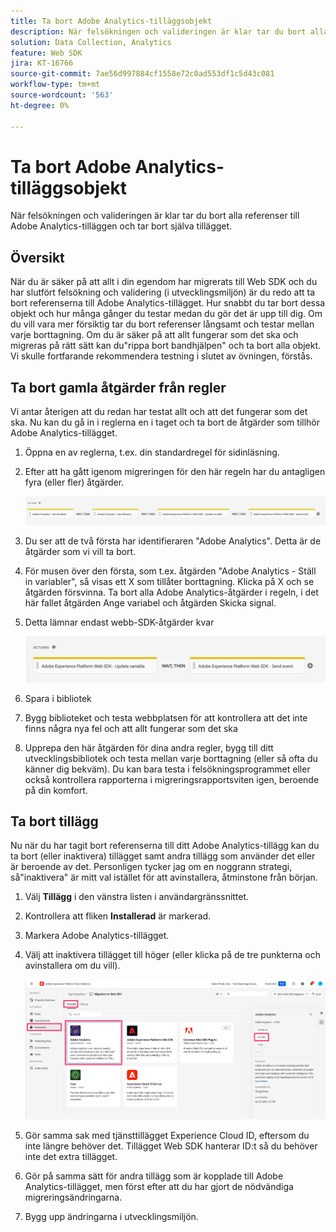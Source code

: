 ```yaml
---
title: Ta bort Adobe Analytics-tilläggsobjekt
description: När felsökningen och valideringen är klar tar du bort alla referenser till Adobe Analytics-tilläggen och tar bort själva tillägget.
solution: Data Collection, Analytics
feature: Web SDK
jira: KT-16766
source-git-commit: 7ae56d997884cf1558e72c0ad553df1c5d43c081
workflow-type: tm+mt
source-wordcount: '563'
ht-degree: 0%

---
```



# Ta bort Adobe Analytics-tilläggsobjekt

När felsökningen och valideringen är klar tar du bort alla referenser till Adobe Analytics-tilläggen och tar bort själva tillägget.

## Översikt

När du är säker på att allt i din egendom har migrerats till Web SDK och du har slutfört felsökning och validering (i utvecklingsmiljön) är du redo att ta bort referenserna till Adobe Analytics-tillägget. Hur snabbt du tar bort dessa objekt och hur många gånger du testar medan du gör det är upp till dig. Om du vill vara mer försiktig tar du bort referenser långsamt och testar mellan varje borttagning. Om du är säker på att allt fungerar som det ska och migreras på rätt sätt kan du&quot;rippa bort bandhjälpen&quot; och ta bort alla objekt. Vi skulle fortfarande rekommendera testning i slutet av övningen, förstås.

## Ta bort gamla åtgärder från regler

Vi antar återigen att du redan har testat allt och att det fungerar som det ska. Nu kan du gå in i reglerna en i taget och ta bort de åtgärder som tillhör Adobe Analytics-tillägget.

1. Öppna en av reglerna, t.ex. din standardregel för sidinläsning.
1. Efter att ha gått igenom migreringen för den här regeln har du antagligen fyra (eller fler) åtgärder.

   ![Alla fyra åtgärder](assets/all-four-actions.jpg)

1. Du ser att de två första har identifieraren &quot;Adobe Analytics&quot;. Detta är de åtgärder som vi vill ta bort.
1. För musen över den första, som t.ex. åtgärden &quot;Adobe Analytics - Ställ in variabler&quot;, så visas ett X som tillåter borttagning. Klicka på X och se åtgärden försvinna. Ta bort alla Adobe Analytics-åtgärder i regeln, i det här fallet åtgärden Ange variabel och åtgärden Skicka signal.
1. Detta lämnar endast webb-SDK-åtgärder kvar

   ![Endast SDK-webbåtgärder](assets/websdk-actions-only.jpg)

1. Spara i bibliotek
1. Bygg biblioteket och testa webbplatsen för att kontrollera att det inte finns några nya fel och att allt fungerar som det ska
1. Upprepa den här åtgärden för dina andra regler, bygg till ditt utvecklingsbibliotek och testa mellan varje borttagning (eller så ofta du känner dig bekväm). Du kan bara testa i felsökningsprogrammet eller också kontrollera rapporterna i migreringsrapportsviten igen, beroende på din komfort.

## Ta bort tillägg

Nu när du har tagit bort referenserna till ditt Adobe Analytics-tillägg kan du ta bort (eller inaktivera) tillägget samt andra tillägg som använder det eller är beroende av det. Personligen tycker jag om en noggrann strategi, så&quot;inaktivera&quot; är mitt val istället för att avinstallera, åtminstone från början.

1. Välj **Tillägg** i den vänstra listen i användargränssnittet.
1. Kontrollera att fliken **Installerad** är markerad.
1. Markera Adobe Analytics-tillägget.
1. Välj att inaktivera tillägget till höger (eller klicka på de tre punkterna och avinstallera om du vill).

   ![Inaktivera analystillägg](assets/disable-analytics-extension.jpg)

1. Gör samma sak med tjänsttillägget Experience Cloud ID, eftersom du inte längre behöver det. Tillägget Web SDK hanterar ID:t så du behöver inte det extra tillägget.
1. Gör på samma sätt för andra tillägg som är kopplade till Adobe Analytics-tillägget, men först efter att du har gjort de nödvändiga migreringsändringarna.
1. Bygg upp ändringarna i utvecklingsmiljön.

